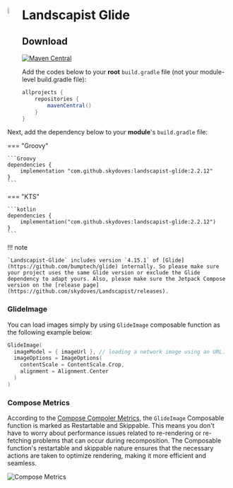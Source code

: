 <div class="header">
  <a href="https://github.com/bumptech/glide" target="_blank"> <img src="https://user-images.githubusercontent.com/24237865/95545537-1bc15200-0a39-11eb-883d-644f564da5d3.png" align="left" width="6%" alt="Landscapist-Glide" /></a>
  <h1>Landscapist Glide</h1>
</div>

## Download

[![Maven Central](https://img.shields.io/maven-central/v/com.github.skydoves/landscapist.svg?label=Maven%20Central)](https://central.sonatype.com/search?q=skydoves%2520landscapist)<br>

Add the codes below to your **root** `build.gradle` file (not your module-level build.gradle file):

```Groovy
allprojects {
    repositories {
        mavenCentral()
    }
}
```

Next, add the dependency below to your **module**'s `build.gradle` file:

=== "Groovy"

    ```Groovy
    dependencies {
        implementation "com.github.skydoves:landscapist-glide:2.2.12"
    }
    ```

=== "KTS"

    ```kotlin
    dependencies {
        implementation("com.github.skydoves:landscapist-glide:2.2.12")
    }
    ```

!!! note

    `Landscapist-Glide` includes version `4.15.1` of [Glide](https://github.com/bumptech/glide) internally. So please make sure your project uses the same Glide version or exclude the Glide dependency to adapt yours. Also, please make sure the Jetpack Compose version on the [release page](https://github.com/skydoves/Landscapist/releases).

### GlideImage

You can load images simply by using `GlideImage` composable function as the following example below:

```kotlin
GlideImage(
  imageModel = { imageUrl }, // loading a network image using an URL.
  imageOptions = ImageOptions(
    contentScale = ContentScale.Crop,
    alignment = Alignment.Center
  )
)
```

### Compose Metrics

According to the [Compose Compoler Metrics](https://github.com/androidx/androidx/blob/androidx-main/compose/compiler/design/compiler-metrics.md), the `GlideImage` Composable function is marked as Restartable and Skippable. This means you don't have to worry about performance issues related to re-rendering or re-fetching problems that can occur during recomposition. The Composable function's restartable and skippable nature ensures that the necessary actions are taken to optimize rendering, making it more efficient and seamless.

![Compose Metrics](https://github.com/skydoves/landscapist/assets/24237865/bc83dd61-b10a-480d-8797-252df81a10d1)
